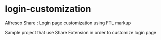 # login-customization
Alfresco Share : Login page customization using FTL markup

Sample project that use Share Extension in order to customize login page
